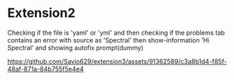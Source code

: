 # Extension2 

Checking if the file is 'yaml' or 'yml' and then checking if the problems tab contains an error with source as 'Spectral' then show-information 'Hi Spectral' and showing autofix prompt(dummy)



https://github.com/Savio629/extension3/assets/91362589/c3a8b1d4-f85f-48af-871a-84b755f5e4e4

